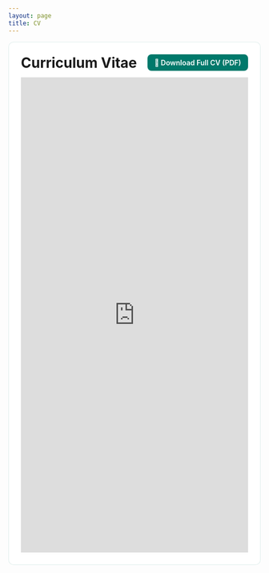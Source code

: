 ```yaml
---
layout: page
title: CV
---
```


<div class="section-box" style="box-shadow:none; border:1px solid #00796b20; border-radius:10px; background:#fff; padding:24px;">
  <div style="display:flex; align-items:center; justify-content:space-between; gap:16px; flex-wrap:wrap; margin-bottom:12px;">
    <h1 style="margin:0;">Curriculum Vitae</h1>
    <a href="CV_zahra.pdf" download 
       style="background:#00796b;color:#fff;padding:8px 14px;border-radius:8px;text-decoration:none;font-weight:600">
      📄 Download Full CV (PDF)
    </a>
  </div>

  <iframe
    src="https://mozilla.github.io/pdf.js/web/viewer.html?file={{ '/CV_zahra.pdf' | absolute_url | uri_escape }}#zoom=page-width&sidebar=0&toolbar=0"
    width="100%" height="950" style="border:none;background:#fff"></iframe>
</div>
